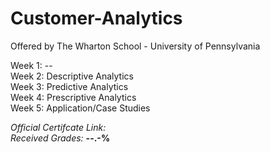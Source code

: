 # Customer-Analytics
Offered by The Wharton School - University of Pennsylvania


Week 1: --  
Week 2: Descriptive Analytics  
Week 3: Predictive Analytics  
Week 4: Prescriptive Analytics  
Week 5: Application/Case Studies    


*Official Certifcate Link:*     
*Received Grades:* **--.-%** 
